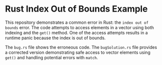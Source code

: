# Rust Index Out of Bounds Example

This repository demonstrates a common error in Rust: the `index out of bounds` error. The code attempts to access elements in a vector using both indexing and the `get()` method.  One of the access attempts results in a runtime panic because the index is out of bounds.

The `bug.rs` file shows the erroneous code. The `bugSolution.rs` file provides a corrected version demonstrating safe access to vector elements using `get()` and handling potential errors with `match`.